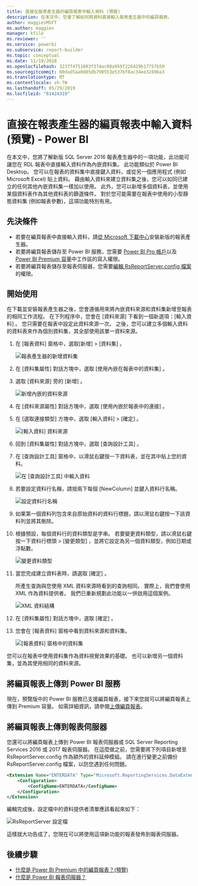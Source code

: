 ```yaml
---
title: 直接在報表產生器的編頁報表中輸入資料 (預覽)
description: 在本文中，您會了解如何將資料直接輸入報表產生器中的編頁報表。
author: maggiesMSFT
ms.author: maggies
manager: kfile
ms.reviewer: ''
ms.service: powerbi
ms.subservice: report-builder
ms.topic: conceptual
ms.date: 11/19/2018
ms.openlocfilehash: 3237f4751083f374ac00a959f226429b17757b50
ms.sourcegitcommit: 60dad5aa0d85db790553e537bf8ac34ee3289ba3
ms.translationtype: MT
ms.contentlocale: zh-TW
ms.lasthandoff: 05/29/2019
ms.locfileid: "61424319"
---
```

# <a name="enter-data-directly-in-a-paginated-report-in-report-builder-preview---power-bi"></a>直接在報表產生器的編頁報表中輸入資料 (預覽) - Power BI

在本文中，您將了解新版 SQL Server 2016 報表產生器中的一項功能，此功能可讓您在 RDL 報表中直接輸入資料作為內嵌資料集。  此功能類似於 Power BI Desktop。 您可以在報表的資料集中直接鍵入資料，或從另一個應用程式 (例如 Microsoft Excel) 貼上資料。 藉由輸入資料來建立資料集之後，您可以如同已建立的任何其他內嵌資料集一樣加以使用。 此外，您可以新增多個資料表，並使用某個資料表作為其他資料表的篩選條件。 對於您可能需要在報表中使用的小型靜態資料集 (例如報表參數)，這項功能特別有用。
 
## <a name="prerequisites"></a>先決條件

- 若要在編頁報表中直接輸入資料，請[從 Microsoft 下載中心](https://www.microsoft.com/download/details.aspx?id=53613)安裝新版的報表產生器。 
- 若要將編頁報表儲存至 Power BI 服務，您需要 [Power BI Pro 帳戶](service-self-service-signup-for-power-bi.md)以及 [Power BI Premium 容量](service-premium-what-is.md)中工作區的寫入權限。
- 若要將編頁報表儲存至報表伺服器，您需要[編輯 RsReportServer.config 檔案](#upload-the-paginated-report-to-a-report-server)的權限。

## <a name="get-started"></a>開始使用

在下載並安裝報表產生器之後，您會遵循用來將內嵌資料來源和資料集新增至報表的相同工作流程。 在下列程序中，您會在 [資料來源]  下看到一個新選項：[輸入資料]  。  您只需要在報表中設定此資料來源一次。 之後，您可以建立多個輸入資料的資料表來作為個別資料集，其全部使用該單一資料來源。

1. 在 [報表資料]  窗格中，選取[新增]   > [資料集]  。

    ![報表產生器的新增資料集](media/paginated-reports-enter-data/paginated-new-dataset.png)

1. 在 [資料集屬性]  對話方塊中，選取 [使用內嵌在報表中的資料集]  。

1. 選取 [資料來源]  旁的 [新增]  。

    ![新增內嵌的資料來源](media/paginated-reports-enter-data/paginated-new-data-source.png)

1. 在 [資料來源屬性]  對話方塊中，選取 [使用內嵌於報表中的連接]  。
2. 在 [選取連接類型]  方塊中，選取 [輸入資料]   > [確定]  。

    ![[輸入資料] 資料來源](media/paginated-reports-enter-data/paginated-data-source-properties-enter-data.png)

1. 回到 [資料集屬性]  對話方塊中，選取 [查詢設計工具]  。
2. 在 [查詢設計工具]  窗格中，以滑鼠右鍵按一下資料表，並在其中貼上您的資料。

    ![在 [查詢設計工具] 中輸入資料](media/paginated-reports-enter-data/paginated-enter-data.png)

1. 若要設定資料行名稱，請按兩下每個 [NewColumn]  並鍵入資料行名稱。

    ![設定資料行名稱](media/paginated-reports-enter-data/paginated-column-name.png)

1. 如果第一個資料列包含來自原始資料的資料行標題，請以滑鼠右鍵按一下該資料列並將其刪除。
    
9. 根據預設，每個資料行的資料類型是字串。 若要變更資料類型，請以滑鼠右鍵按一下資料行標頭 > [變更類型]  ，並將它設定為另一個資料類型，例如日期或浮點數。

    ![變更資料類型](media/paginated-reports-enter-data/paginated-data-type.png)

1. 當您完成建立資料表時，請選取 [確定]  。  

    所產生查詢與您使用 XML 資料來源時看到的查詢相同。 實際上，我們會使用 XML 作為資料提供者。  我們已重新規劃此功能以一併啟用這個案例。

    ![XML 資料結構](media/paginated-reports-enter-data/paginated-xml-data.png)

12. 在 [資料集屬性]  對話方塊中，選取 [確定]  。

13. 您會在 [報表資料]  窗格中看到資料來源和資料集。

    ![[報表資料] 窗格中的資料集](media/paginated-reports-enter-data/paginated-report-data-pane.png)

您可以在報表中使用資料集作為資料視覺效果的基礎。 也可以新增另一個資料集，並為其使用相同的資料來源。

## <a name="upload-the-paginated-report-to-the-power-bi-service"></a>將編頁報表上傳到 Power BI 服務

現在，預覽版中的 Power BI 服務已支援編頁報表，接下來您就可以將編頁報表上傳到 Premium 容量。 如需詳細資訊，請參閱[上傳編頁報表](paginated-reports-save-to-power-bi-service.md#upload-a-paginated-report)。

## <a name="upload-the-paginated-report-to-a-report-server"></a>將編頁報表上傳到報表伺服器

您還可以將編頁報表上傳到 Power BI 報表伺服器或 SQL Server Reporting Services 2016 或 2017 報表伺服器。 在這麼做之前，您需要將下列項目新增至 RsReportServer.config 作為額外的資料延伸模組。 請在進行變更之前備份 RsReportServer.config 檔案，以防您遇到任何問題。

```xml
<Extension Name="ENTERDATA" Type="Microsoft.ReportingServices.DataExtensions.XmlDPConnection,Microsoft.ReportingServices.DataExtensions">
    <Configuration>
        <ConfigName>ENTERDATA</ConfigName>
    </Configuration>
</Extension>
```

編輯完成後，設定檔中的資料提供者清單應該看起來如下：

![RsReportServer 設定檔](media/paginated-reports-enter-data/paginated-rsreportserver-config-file.png)

這樣就大功告成了，您現在可以將使用這項新功能的報表發佈到報表伺服器。

## <a name="next-steps"></a>後續步驟

- [什麼是 Power BI Premium 中的編頁報表？(預覽)](paginated-reports-report-builder-power-bi.md)
- [什麼是 Power BI 報表伺服器？](report-server/get-started.md)
